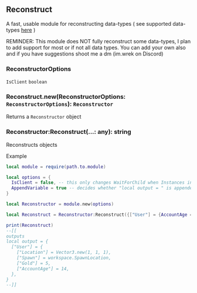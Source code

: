 ## Reconstruct
A fast, usable module for reconstructing data-types ( see supported data-types [here]() )

REMINDER: This module does NOT fully reconstruct some data-types, I plan to add support for most or if not all data types. You can add your own also and if you have suggestions shoot me a dm (im.wrek on Discord)

### ReconstructorOptions
`IsClient` `boolean`

### Reconstruct.new(ReconstructorOptions: `ReconstructorOptions`): `Reconstructor`
Returns a `Reconstructor` object

### Reconstructor:Reconstruct(...: any): string
Reconstructs objects

Example
```lua
local module = require(path.to.module)

local options = {
  IsClient = false, -- this only changes WaitForChild when Instances in tables are "reconstructed".
  AppendVariable = true -- decides whether "local output = " is appended or not
}

local Reconstructor = module.new(options)

local Reconstruct = Reconstructor:Reconstruct({["User"] = {AccountAge = 14, Gold = 5, Location = Vector3.new(1, 1, 1), Spawn = game.Workspace.SpawnLocation}})

print(Reconstruct)
--[[
outputs
local output = {
  ["User"] = {
    ["Location"] = Vector3.new(1, 1, 1),
    ["Spawn"] = workspace.SpawnLocation,
    ["Gold"] = 5,
    ["AccountAge"] = 14,
  },
}
--]]
```
